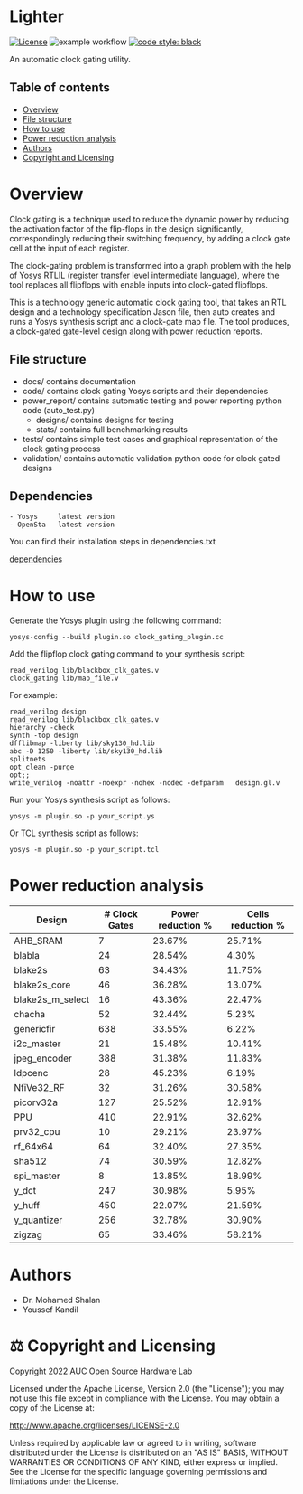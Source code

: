 # Lighter

[![License](https://img.shields.io/badge/License-Apache%202.0-blue.svg)](https://opensource.org/licenses/Apache-2.0) ![example workflow](https://github.com/kanndil/Lighter/actions/workflows/main.yml/badge.svg)
[![code style: black](https://img.shields.io/badge/code%20style-black-000000.svg)](https://github.com/psf/black)

An automatic clock gating utility. 



## Table of contents

* [Overview](https://github.com/kanndil/Lighter#overview)
* [File structure](https://github.com/kanndil/Lighter#file-structure)
* [How to use](https://github.com/kanndil/Lighter#how-to-use)
* [Power reduction analysis](https://github.com/kanndil/Lighter#power-reduction-analysis)
* [Authors](https://github.com/kanndil/Lighter#authors)
* [Copyright and Licensing](https://github.com/kanndil/Lighter#copyright-and-licensing)


# Overview


Clock gating is a technique used to reduce the dynamic power by reducing the activation factor of the flip-flops in the design significantly, correspondingly reducing their switching frequency, by adding a clock gate cell at the input of each register.

The clock-gating problem is transformed into a graph problem with the help of Yosys RTLIL (register transfer level intermediate language), where the tool replaces all flipflops with enable inputs into clock-gated flipflops. 

<!--//include clkgate image-->

This is a technology generic automatic clock gating tool, that takes an RTL design and a technology specification Jason file, then auto creates and runs a Yosys synthesis script and a clock-gate map file. The tool produces, a clock-gated gate-level design along with power reduction reports. 



<!--// rephrase
This repo provides a script to be run by the Yosys software, and attached to it is a map file that is used to map all flipflops with enable inputs into clock-gated flipflops. An auto-testing python code is also implemented to autotest and analyze the dynamic power reduction of the provided design.-->


## File structure
* docs/ contains documentation
* code/ contains clock gating Yosys scripts and their dependencies
* power_report/ contains automatic testing and power reporting python code (auto_test.py) 
    * designs/ contains designs for testing
    * stats/ contains full benchmarking results
* tests/ contains simple test cases and graphical representation of the clock gating process
* validation/ contains automatic validation python code for clock gated designs

    
## Dependencies

    - Yosys     latest version
    - OpenSta   latest version

You can find their installation steps in dependencies.txt

[dependencies](https://github.com/youssefkandil/Dynamic_Power_Clock_Gating/blob/main/dependencies.txt)


# How to use

Generate the Yosys plugin using the following command:

    yosys-config --build plugin.so clock_gating_plugin.cc


Add the flipflop clock gating command to your synthesis script:


    read_verilog lib/blackbox_clk_gates.v
    clock_gating lib/map_file.v


For example:

    read_verilog design
    read_verilog lib/blackbox_clk_gates.v
    hierarchy -check
    synth -top design
    dfflibmap -liberty lib/sky130_hd.lib 
    abc -D 1250 -liberty lib/sky130_hd.lib 
    splitnets
    opt_clean -purge
    opt;; 
    write_verilog -noattr -noexpr -nohex -nodec -defparam   design.gl.v


Run your Yosys synthesis script as follows:

    yosys -m plugin.so -p your_script.ys

Or TCL synthesis script as follows:

    yosys -m plugin.so -p your_script.tcl

# Power reduction analysis
|Design  |# Clock Gates| Power reduction %|  Cells reduction %|
|--------|-----------|----------------------------|------------------------------|
|AHB_SRAM|7          |23.67%                      |25.71%                        |
|blabla  |24         |28.54%                      |4.30%                         |
|blake2s |63         |34.43%                      |11.75%                        |
|blake2s_core|46         |36.28%                      |13.07%                        |
|blake2s_m_select|16         |43.36%                      |22.47%                        |
|chacha  |52         |32.44%                      |5.23%                         |
|genericfir|638        |33.55%                      |6.22%                         |
|i2c_master|21         |15.48%                      |10.41%                        |
|jpeg_encoder|388        |31.38%                      |11.83%                        |
|ldpcenc |28         |45.23%                      |6.19%                         |
|NfiVe32_RF|32         |31.26%                      |30.58%                        |
|picorv32a|127        |25.52%                      |12.91%                        |
|PPU     |410        |22.91%                      |32.62%                        |
|prv32_cpu|10         |29.21%                      |23.97%                        |
|rf_64x64|64         |32.40%                      |27.35%                        |
|sha512  |74         |30.59%                      |12.82%                        |
|spi_master|8          |13.85%                      |18.99%                        |
|y_dct   |247        |30.98%                      |5.95%                         |
|y_huff  |450        |22.07%                      |21.59%                        |
|y_quantizer|256        |32.78%                      |30.90%                        |
|zigzag  |65         |33.46%                      |58.21%                        |




# Authors

* Dr. Mohamed Shalan
* Youssef Kandil


# ⚖️ Copyright and Licensing

Copyright 2022 AUC Open Source Hardware Lab

Licensed under the Apache License, Version 2.0 (the "License"); 
you may not use this file except in compliance with the License. 
You may obtain a copy of the License at:

http://www.apache.org/licenses/LICENSE-2.0

Unless required by applicable law or agreed to in writing, software 
distributed under the License is distributed on an "AS IS" BASIS, 
WITHOUT WARRANTIES OR CONDITIONS OF ANY KIND, either express or implied. 
See the License for the specific language governing permissions and 
limitations under the License.